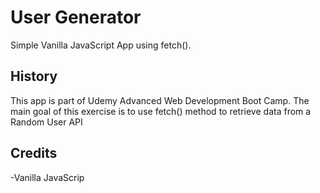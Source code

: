 # User Generator

Simple Vanilla JavaScript App using fetch().


## History
This app is part of Udemy Advanced Web Development Boot Camp.
The main goal of this exercise is to use fetch() method to retrieve data from a Random User API

## Credits

-Vanilla JavaScrip

  







